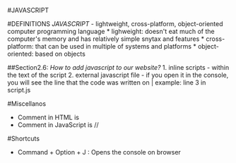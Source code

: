 #JAVASCRIPT 

#DEFINITIONS
*JAVASCRIPT* 
	- lightweight, cross-platform, object-oriented computer programming language 
		* lighweight: doesn't eat much of the computer's memory and has relatively simple snytax and features 
		* cross-platform: that can be used in multiple of systems and platforms 
		* object-oriented: based on objects 

##Section2.6: 
*How to add javascript to our website?*
	1. inline scripts - within the text of the script 
	  <script type="text/javascript">
    	console.log("Hello!");
    </script>
	2. external javascript file 
		<script src="script.js"></script> 
			- if you open it in the console, you will see the line that the code was written on | example: line 3 in script.js



#Miscellanos
- Comment in HTML is <!-- --> 
- Comment in JavaScript is //


#Shortcuts 
- Command + Option + J : Opens the console on browser 